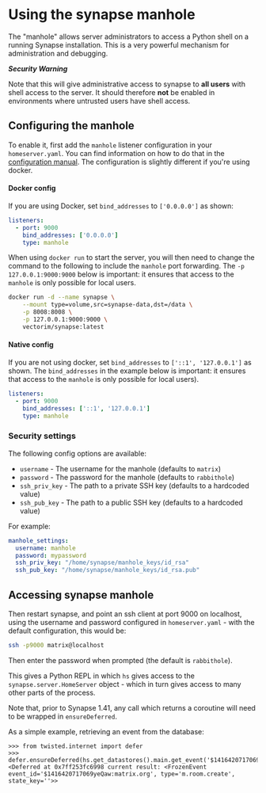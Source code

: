 Using the synapse manhole
=========================

The "manhole" allows server administrators to access a Python shell on a running
Synapse installation. This is a very powerful mechanism for administration and
debugging.

**_Security Warning_**

Note that this will give administrative access to synapse to **all users** with
shell access to the server. It should therefore **not** be enabled in
environments where untrusted users have shell access.

## Configuring the manhole

To enable it, first add the `manhole` listener configuration in your
`homeserver.yaml`. You can find information on how to do that 
in the [configuration manual](usage/configuration/config_documentation.md#manhole_settings).
The configuration is slightly different if you're using docker.

#### Docker config

If you are using Docker, set `bind_addresses` to `['0.0.0.0']` as shown:

```yaml
listeners:
  - port: 9000
    bind_addresses: ['0.0.0.0']
    type: manhole
```

When using `docker run` to start the server, you will then need to change the command to the following to include the
`manhole` port forwarding. The `-p 127.0.0.1:9000:9000` below is important: it 
ensures that access to the `manhole` is only possible for local users.

```bash
docker run -d --name synapse \
    --mount type=volume,src=synapse-data,dst=/data \
    -p 8008:8008 \
    -p 127.0.0.1:9000:9000 \
    vectorim/synapse:latest
```

#### Native config

If you are not using docker, set `bind_addresses` to `['::1', '127.0.0.1']` as shown.
The `bind_addresses` in the example below is important: it ensures that access to the
`manhole` is only possible for local users).

```yaml
listeners:
  - port: 9000
    bind_addresses: ['::1', '127.0.0.1']
    type: manhole
```

### Security settings

The following config options are available:

- `username` - The username for the manhole (defaults to `matrix`)
- `password` - The password for the manhole (defaults to `rabbithole`)
- `ssh_priv_key` - The path to a private SSH key (defaults to a hardcoded value)
- `ssh_pub_key` - The path to a public SSH key (defaults to a hardcoded value)

For example:

```yaml
manhole_settings:
  username: manhole
  password: mypassword
  ssh_priv_key: "/home/synapse/manhole_keys/id_rsa"
  ssh_pub_key: "/home/synapse/manhole_keys/id_rsa.pub"
```


## Accessing synapse manhole

Then restart synapse, and point an ssh client at port 9000 on localhost, using
the username and password configured in `homeserver.yaml` - with the default 
configuration, this would be:

```bash
ssh -p9000 matrix@localhost
```

Then enter the password when prompted (the default is `rabbithole`).

This gives a Python REPL in which `hs` gives access to the
`synapse.server.HomeServer` object - which in turn gives access to many other
parts of the process.

Note that, prior to Synapse 1.41, any call which returns a coroutine will need to be wrapped in `ensureDeferred`.

As a simple example, retrieving an event from the database:

```pycon
>>> from twisted.internet import defer
>>> defer.ensureDeferred(hs.get_datastores().main.get_event('$1416420717069yeQaw:matrix.org'))
<Deferred at 0x7ff253fc6998 current result: <FrozenEvent event_id='$1416420717069yeQaw:matrix.org', type='m.room.create', state_key=''>>
```
